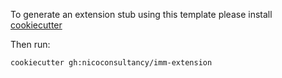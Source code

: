 To generate an extension stub using this template please install [cookiecutter](https://github.com/cookiecutter/cookiecutter)

Then run:

`cookiecutter gh:nicoconsultancy/imm-extension`
